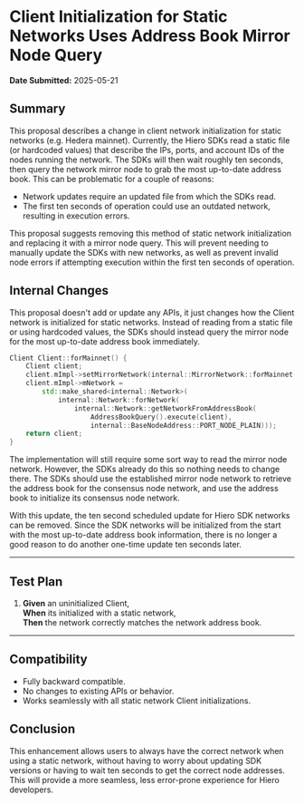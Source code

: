 # Client Initialization for Static Networks Uses Address Book Mirror Node Query

**Date Submitted:** 2025-05-21

## Summary

This proposal describes a change in client network initialization for static networks (e.g. Hedera mainnet). Currently, the Hiero SDKs read a static file (or hardcoded values) that describe the IPs, ports, and account IDs of the nodes running the network. The SDKs will then wait roughly ten seconds, then query the network mirror node to grab the most up-to-date address book. This can be problematic for a couple of reasons:

- Network updates require an updated file from which the SDKs read.
- The first ten seconds of operation could use an outdated network, resulting in execution errors.

This proposal suggests removing this method of static network initialization and replacing it with a mirror node query. This will prevent needing to manually update the SDKs with new networks, as well as prevent invalid node errors if attempting execution within the first ten seconds of operation.

## Internal Changes

This proposal doesn't add or update any APIs, it just changes how the Client network is initialized for static networks. Instead of reading from a static file or using hardcoded values, the SDKs should instead query the mirror node for the most up-to-date address book immediately.

```c++
Client Client::forMainnet() {
    Client client;
    client.mImpl->setMirrorNetwork(internal::MirrorNetwork::forMainnet());
    client.mImpl->mNetwork =
        std::make_shared<internal::Network>(
            internal::Network::forNetwork(
                internal::Network::getNetworkFromAddressBook(
                    AddressBookQuery().execute(client),
                    internal::BaseNodeAddress::PORT_NODE_PLAIN)));
    return client;    
}
```

The implementation will still require some sort way to read the mirror node network. However, the SDKs already do this so nothing needs to change there. The SDKs should use the established mirror node network to retrieve the address book for the consensus node network, and use the address book to initialize its consensus node network.

With this update, the ten second scheduled update for Hiero SDK networks can be removed. Since the SDK networks will be initialized from the start with the most up-to-date address book information, there is no longer a good reason to do another one-time update ten seconds later.

---

## Test Plan

1. **Given** an uninitialized Client,  
   **When** its initialized with a static network,  
   **Then** the network correctly matches the network address book.

---

## Compatibility

- Fully backward compatible.
- No changes to existing APIs or behavior.
- Works seamlessly with all static network Client initializations.

## Conclusion

This enhancement allows users to always have the correct network when using a static network, without having to worry about updating SDK versions or having to wait ten seconds to get the correct node addresses. This will provide a more seamless, less error-prone experience for Hiero developers.
